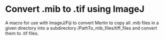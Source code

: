 # Convert .mib to .tif using ImageJ

A macro for use with ImageJ/Fiji to convert Merlin to copy all .mib files in a given directory
into a subdirectory /PathTo_mib_files/tiff_files and convert them to .tif files.
